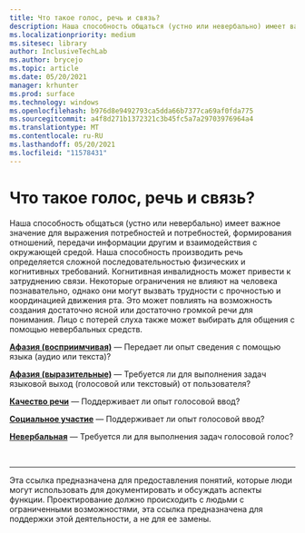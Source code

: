 ```yaml
---
title: Что такое голос, речь и связь?
description: Наша способность общаться (устно или невербально) имеет важное значение для выражения потребностей и потребностей, формирования отношений, передачи информации другим и взаимодействия с окружающей средой.
ms.localizationpriority: medium
ms.sitesec: library
author: InclusiveTechLab
ms.author: brycejo
ms.topic: article
ms.date: 05/20/2021
manager: krhunter
ms.prod: surface
ms.technology: windows
ms.openlocfilehash: b976d8e9492793ca5dda66b7377ca69af0fda775
ms.sourcegitcommit: a4f8d271b1372321c3b45fc5a7a29703976964a4
ms.translationtype: MT
ms.contentlocale: ru-RU
ms.lasthandoff: 05/20/2021
ms.locfileid: "11578431"
---
```

# <a name="what-is-voice-speech-and-communication"></a>Что такое голос, речь и связь?

Наша способность общаться (устно или невербально) имеет важное значение для выражения потребностей и потребностей, формирования отношений, передачи информации другим и взаимодействия с окружающей средой. Наша способность производить речь определяется сложной последовательностью физических и когнитивных требований. Когнитивная инвалидность может привести к затруднению связи. Некоторые ограничения не влияют на человека познавательно, однако они могут вызвать трудности с прочностью и координацией движения рта. Это может повлиять на возможность создания достаточно ясной или достаточно громкой речи для понимания. Лицо с потерей слуха также может выбирать для общения с помощью невербальных средств.

**[Афазия (восприимчивая)](voice-speech-communication-aphasia-receptive.md)** &mdash; Передает ли опыт сведения с помощью языка (аудио или текста)?

**[Афазия (выразительные)](voice-speech-communication-aphasia-expressive.md)** &mdash; Требуется ли для выполнения задач языковой выход (голосовой или текстовый) от пользователя?

**[Качество речи](voice-speech-communication-speech-quality.md)** &mdash; Поддерживает ли опыт голосовой ввод?

**[Социальное участие](voice-speech-communication-social-participation.md)** &mdash; Поддерживает ли опыт голосовой ввод?

**[Невербальная](voice-speech-communication-non-verbal.md)** &mdash; Требуется ли для выполнения задач голосовой голос?

&nbsp;

[comment]: # (Заявление footer)
___
Эта ссылка предназначена для предоставления понятий, которые люди могут использовать для документировать и обсуждать аспекты функции. Проектирование должно происходить с людьми с ограниченными возможностями, эта ссылка предназначена для поддержки этой деятельности, а не для ее замены. 